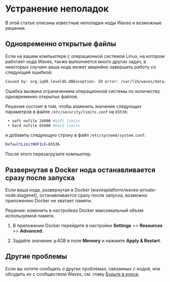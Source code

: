 # Устранение неполадок

В этой статье описаны известные неполадки ноды Waves и возможные решения.

## Одновременно открытые файлы

   Если на вашем компьютере с операционной системой Linux, на котором работает нода Waves, также выполняется много других задач, в некоторых случаях ваша нода может аварийно завершить работу со следующей ошибкой:

   ```bash
   Caused by: org.iq80.leveldb.DBException: IO error: /var/lib/waves/data/33837022.ldb: Too many open files
   ```

   Ошибка вызвана ограничением операционной системы по количеству одновременно открытых файлов.

   Решение состоит в том, чтобы изменить значение следующих параметров в файле `/etc/security/limits.conf` на `65536`:

   ```bash
    • soft nofile 24000 #soft limits
    • hard nofile 65000 #hard limits
   ```

   и добавить следующую строку в файл `/etc/systemd/system.conf`:

   ```bash
   DefaultLimitNOFILE=65536
   ```

После этого перезагрузите компьютер.

## Развернутая в Docker нода останавливается сразу после запуска

Если ваша нода, развернутая в Docker (wavesplatform/waves-private-node:stagenet), останавливается сразу после запуска, возможно приложению Docker не хватает памяти.

Решение: изменить в настройках Docker максимальный объем используемой памяти.

1. В приложении Docker перейдите в настройки **Settings** >> **Resources** >> **Advanced**.

2. Задайте значение ⩾4GB в поле **Memory** и нажмите **Apply & Restart**.

## Другие проблемы

Если вы хотите сообщить о других проблемах, связанных с нодой, или обсудить их с сообществом Waves, см. главу [Будьте в курсе](/ru/keep-in-touch/).
